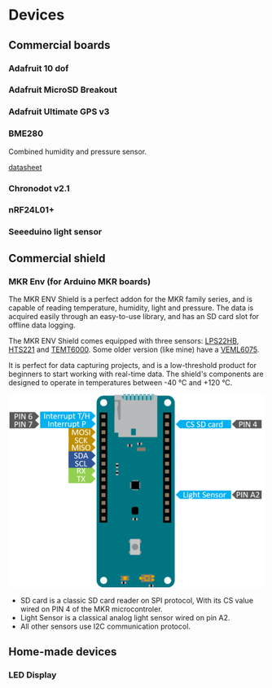 # Devices



## Commercial boards

### Adafruit 10 dof

### Adafruit MicroSD Breakout

### Adafruit Ultimate GPS v3

### BME280 

Combined humidity and pressure sensor.

[datasheet](datasheets/bme280.pdf)

### Chronodot v2.1

### nRF24L01+

### Seeeduino light sensor

## Commercial shield

### MKR Env (for Arduino MKR boards)

The MKR ENV Shield is a perfect addon for the MKR family series, 
and is capable of reading temperature, humidity, light and pressure. 
The data is acquired easily through an easy-to-use library, and has 
an SD card slot for offline data logging.

The MKR ENV Shield comes equipped with three sensors: 
[LPS22HB](datasheets/LPS22HB-datasheat.pdf), 
[HTS221](datasheets/HTS221-datasheet.pdf) and 
[TEMT6000](datasheets/TEMT6000-datasheet.pdf).
Some older version (like mine) have a [VEML6075](datasheets/VEML6075-datasheet.pdf).

It is perfect for data capturing projects, and is a low-threshold 
product for beginners to start working with real-time data. 
The shield's components are designed to operate in temperatures 
between -40 °C and +120 °C.

![](images/MKRenv-wiring.png)

* SD card is a classic SD card reader on SPI protocol, With its CS value wired 
on PIN 4 of the MKR microcontroler.
* Light Sensor is a classical analog light sensor wired on pin A2.
* All other sensors use I2C communication protocol.

## Home-made devices

### LED Display


